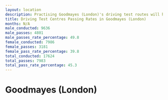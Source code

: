 ```yaml
---
layout: location
description: Practising Goodmayes (London)'s driving test routes will help you become more confident in your gear-changing abilities.
title: Driving Test Centres Passing Rates in Goodmayes (London)
months: N/A
male_conducted: 9636
male_passes: 4801
male_passes_rate_percentage: 49.8
female_conducted: 7986
female_passes: 3181
female_pass_rate_percentage: 39.8
total_conducted: 17624
total_passes: 7983
total_pass_rate_percentage: 45.3
---
```


# Goodmayes (London)
